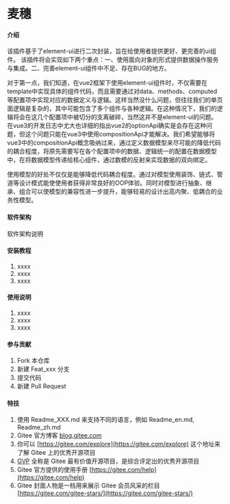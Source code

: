 # 麦穗

#### 介绍

该插件基于了element-ui进行二次封装，旨在给使用者提供更好、更完善的ui组件。
该插件将会实现如下两个重点：一、使用面向对象的形式提供数据操作服务与集成。二、完善element-ui组件中不足、存在BUG的地方。

对于第一点，我们知道，在vue2框架下使用element-ui组件时，不仅需要在template中实现具体的组件代码，而且需要通过对data、methods、computed等配置项中实现对应的数据定义与逻辑。这样当然没什么问题，但往往我们的单页面逻辑是复杂的，其中可能包含了多个组件与各种逻辑。在这种情况下，我们的逻辑将会在这几个配置项中被切分的支离破碎，当然这并不是element-ui的问题。在vue3的开发日志中尤大也详细的指出vue2的optionApi确实是会存在这种问题，但这个问题只能在vue3中使用compositionApi才能解决。我们希望能够将vue3中的compositionApi概念吸纳过来，通过定义数据模型来尽可能的降低代码的耦合程度，将原先需要写在各个配置项中的数据、逻辑统一的配置在数据模型中，在将数据模型传递给核心组件，通过数模的反射来实现数据的双向绑定。

使用模型的好处不仅仅是能够降低代码耦合程度。通过对模型使用装饰、链式、管道等设计模式能使使用者获得非常良好的OOP体验。同时对模型进行抽象、继承、组合可以使模型的兼容性进一步提升，能够轻易的设计出高内聚、低耦合的业务性模型。

#### 软件架构
软件架构说明


#### 安装教程

1.  xxxx
2.  xxxx
3.  xxxx

#### 使用说明

1.  xxxx
2.  xxxx
3.  xxxx

#### 参与贡献

1.  Fork 本仓库
2.  新建 Feat_xxx 分支
3.  提交代码
4.  新建 Pull Request


#### 特技

1.  使用 Readme\_XXX.md 来支持不同的语言，例如 Readme\_en.md, Readme\_zh.md
2.  Gitee 官方博客 [blog.gitee.com](https://blog.gitee.com)
3.  你可以 [https://gitee.com/explore](https://gitee.com/explore) 这个地址来了解 Gitee 上的优秀开源项目
4.  [GVP](https://gitee.com/gvp) 全称是 Gitee 最有价值开源项目，是综合评定出的优秀开源项目
5.  Gitee 官方提供的使用手册 [https://gitee.com/help](https://gitee.com/help)
6.  Gitee 封面人物是一档用来展示 Gitee 会员风采的栏目 [https://gitee.com/gitee-stars/](https://gitee.com/gitee-stars/)
